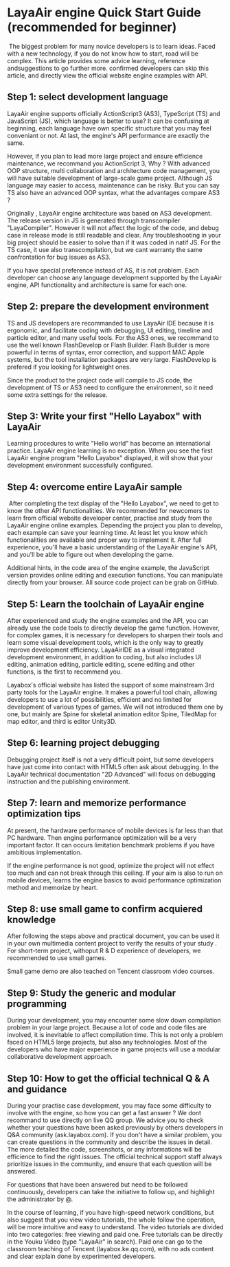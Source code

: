 # LayaAir engine Quick Start Guide (recommended for beginner)



​     The biggest problem for many novice developers is to learn ideas. Faced with a new technology, if you do not know how to start, road will be complex. This article provides some advice learning, reference andsuggestions to go  further more. confirmed developers can skip this article, and directly view the official website engine examples with API.

 

## Step 1: select development language

LayaAir engine supports officially ActionScript3 (AS3), TypeScript (TS) and JavaScript (JS), which language is better to use? It can be confusing at beginning, each language have own specific structure that you may feel conveniant or not.  At last,  the engine's API performance are exactly the same.

However, if you plan to lead more large project and ensure efficience maintenance, we recommand you ActionScript 3, Why ? With advanced OOP structure, multi collaboration and architecture code management, you will have suitable development of large-scale game project. Although JS language may easier to access, maintenance can be risky. But you can say TS also have an advanced OOP syntax, what the advantages compare AS3 ?

Originally , LayaAir engine architecture was based on AS3 development.  The release version in JS is generated through transcompiler "LayaCompiler". However it will not affect the logic of the code, and debug case in release mode is still readable and clear. Any troubleshooting in your big project should be easier to solve than if it was coded in natif JS. For the TS case, it use also transcompilation, but we cant warranty the same confrontation for bug issues as AS3.

If you have special preference instead of AS, it is not problem. Each developer can choose any language development supported by the LayaAir engine, API functionality and architecture is same for each one.

 

 

## Step 2: prepare the development environment

TS and JS developers are recommanded to use LayaAir IDE because it is ergonomic, and facilitate coding with debugging, UI editing, timeline and particle editor, and many useful tools. For the AS3 ones, we recommand to use the well known FlashDevelop or Flash Builder. Flash Builder is more powerful in terms of syntax, error correction, and support MAC Apple systems, but the tool installation packages are very large. FlashDevelop is prefered if you looking for lightweight ones. 

Since the product to the project code will compile to JS code, the development of TS or AS3 need to configure the environment, so it need some extra settings for the release.





## Step 3: Write your first "Hello Layabox" with LayaAir

Learning procedures to write "Hello world" has become an international practice. LayaAir engine learning is no exception. When you see the first LayaAir engine program "Hello Layabox" displayed, it will show that your development environment successfully configured.



 

## Step 4: overcome entire LayaAir sample

​    After completing the text display of the "Hello Layabox", we need to get to know the other API functionalities. We recommended for newcomers to learn from official website developer center, practise and study from the LayaAir engine online examples. Depending the project you plan to develop, each example can save your learning time. At least let you know which functionalities are available and proper way to implement it. After full experience, you'll have a basic understanding of the LayaAir engine's API, and you'll be able to figure out when developing the game.

Additional hints, in the code area of the engine example, the JavaScript version provides online editing and execution functions. You can manipulate directly from your browser. All source code project can be grab on GitHub.

 



## Step 5: Learn the toolchain of LayaAir engine

After experienced and study the engine examples and the API, you can already use the code tools to directly develop the game function. However, for complex games, it is necessary for developers to sharpen their tools and learn some visual development tools, which is the only way to greatly improve development efficiency. LayaAirIDE as a visual integrated development environment, in addition to coding, but also includes UI editing, animation editing, particle editing, scene editing and other functions, is the first to recommend you.

 Layabox's official website has listed the support of some mainstream 3rd party tools for the LayaAir engine. It makes a powerful tool chain, allowing developers to use a lot of possibilities, efficient  and no limited for development of various types of games. We will not  introduced them one by one, but mainly are Spine for skeletal animation editor Spine, TiledMap for map editor, and third is editor Unity3D.

 



## Step 6: learning project debugging

Debugging project itself is not a very difficult point, but some developers have just come into contact with HTML5 often ask  about debugging. In the LayaAir technical documentation "2D Advanced" will focus on debugging instruction and the publishing environment.

 



## Step 7: learn and memorize performance optimization tips

At present, the hardware performance of mobile devices is far less than that PC hardware.  Then engine performance optimization will be a very important factor. It can occurs limitation benchmark problems if you have ambitious implementation.

If the engine performance is not good, optimize the project will not effect too much and can not break through this ceiling. If your aim is also to run on mobile devices, learns the engine basics to avoid performance optimization method and memorize by heart.



 

 

## Step 8: use small game to confirm acquiered knowledge

After following the steps above and practical document, you can be used it in your own multimedia content project to verify the results of your study . For short-term project, withoput  R & D experience of developers, we recommended to use small games. 

Small game demo are also teached on Tencent classroom video courses.





## Step 9: Study the generic and modular programming

During your development, you may encounter some slow down compilation problem in your large project. Because a lot of code and code files are involved, it is inevitable to affect compilation time. This is not only a problem faced on HTML5 large projects, but also any technologies. Most of the developers who have major experience in game projects will use a modular collaborative development approach.



 



## Step 10: How to get the official technical Q & A and guidance

During your practise case development, you may face some difficulty to involve with the engine, so how you can get a fast answer ? We dont recommand to use directly on live QQ group. We advice you to check whether your questions have been asked previously by others developers in Q&A community (ask.layabox.com). If you don't have a similar problem, you can create questions in the community and describe the issues in detail. The more detailed the code, screenshots, or any informations will be efficience to find the right issues. The official technical support staff always prioritize issues in the community, and ensure that each question will be answered. 

For questions that have been answered but need to be followed continuously, developers can take the initiative to follow up, and highlight the administrator by @.

In the course of learning, if you have high-speed network conditions, but also suggest that you view video tutorials, the whole follow the operation, will be more intuitive and easy to understand. The video tutorials are divided into two categories: free viewing and paid one. Free tutorials can be directly in the Youku Video (type "LayaAir" in search). Paid one can go to the classroom teaching of Tencent (layabox.ke.qq.com), with no ads content and clear explain done by experimented developers.
